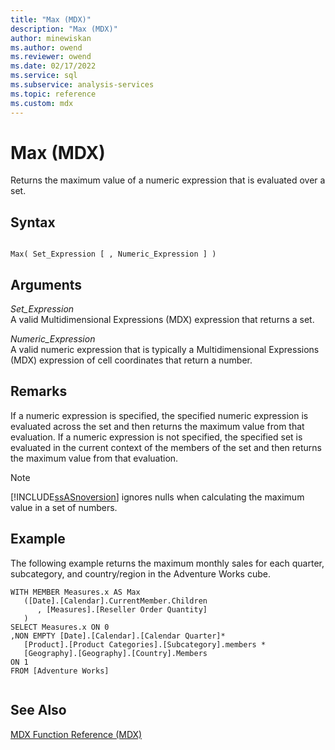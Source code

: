 ```yaml
---
title: "Max (MDX)"
description: "Max (MDX)"
author: minewiskan
ms.author: owend
ms.reviewer: owend
ms.date: 02/17/2022
ms.service: sql
ms.subservice: analysis-services
ms.topic: reference
ms.custom: mdx
---
```

# Max (MDX)


  Returns the maximum value of a numeric expression that is evaluated over a set.  
  
## Syntax  
  
```  
  
Max( Set_Expression [ , Numeric_Expression ] )  
```  
  
## Arguments  
 *Set_Expression*  
 A valid Multidimensional Expressions (MDX) expression that returns a set.  
  
 *Numeric_Expression*  
 A valid numeric expression that is typically a Multidimensional Expressions (MDX) expression of cell coordinates that return a number.  
  
## Remarks  
 If a numeric expression is specified, the specified numeric expression is evaluated across the set and then returns the maximum value from that evaluation. If a numeric expression is not specified, the specified set is evaluated in the current context of the members of the set and then returns the maximum value from that evaluation.  
  
> [!NOTE]  
>  [!INCLUDE[ssASnoversion](../includes/ssasnoversion-md.md)] ignores nulls when calculating the maximum value in a set of numbers.  
  
## Example  
 The following example returns the maximum monthly sales for each quarter, subcategory, and country/region in the Adventure Works cube.  
  
```  
WITH MEMBER Measures.x AS Max   
   ([Date].[Calendar].CurrentMember.Children  
      , [Measures].[Reseller Order Quantity]  
   )  
SELECT Measures.x ON 0  
,NON EMPTY [Date].[Calendar].[Calendar Quarter]*   
   [Product].[Product Categories].[Subcategory].members *  
   [Geography].[Geography].[Country].Members  
ON 1  
FROM [Adventure Works]  
  
```  
  
## See Also  
 [MDX Function Reference &#40;MDX&#41;](../mdx/mdx-function-reference-mdx.md)  
  
  
